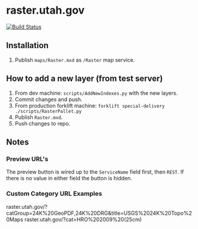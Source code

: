 raster.utah.gov
================
[![Build Status](https://travis-ci.com/agrc/raster.svg?branch=master)](https://travis-ci.com/agrc/raster)

## Installation
1. Publish `maps/Raster.mxd` as `/Raster` map service.

## How to add a new layer (from test server)
1. From dev machine: `scripts/AddNewIndexes.py` with the new layers.
1. Commit changes and push.
1. From production forklift machine: `forklift special-delivery ./scripts/RasterPallet.py`
1. Publish `Raster.mxd`.
1. Push changes to repo.

## Notes
### Preview URL's
The preview button is wired up to the `ServiceName` field first, then `REST`. If there is no value in either field the button is hidden.

### Custom Category URL Examples
raster.utah.gov/?catGroup=24K%20GeoPDF,24K%20DRG&title=USGS%2024K%20Topo%20Maps
raster.utah.gov/?cat=HRO%202009%20(25cm)

